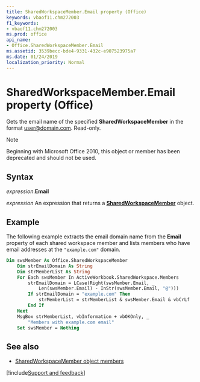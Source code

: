 ```yaml
---
title: SharedWorkspaceMember.Email property (Office)
keywords: vbaof11.chm272003
f1_keywords:
- vbaof11.chm272003
ms.prod: office
api_name:
- Office.SharedWorkspaceMember.Email
ms.assetid: 3539becc-bde4-9331-432c-e907523975a7
ms.date: 01/24/2019
localization_priority: Normal
---
```



# SharedWorkspaceMember.Email property (Office)

Gets the email name of the specified **SharedWorkspaceMember** in the format user@domain.com. Read-only.

> [!NOTE] 
> Beginning with Microsoft Office 2010, this object or member has been deprecated and should not be used.


## Syntax

_expression_.**Email**

_expression_ An expression that returns a **[SharedWorkspaceMember](Office.SharedWorkspaceMember.md)** object.


## Example

The following example extracts the email domain name from the **Email** property of each shared workspace member and lists members who have email addresses at the `"example.com"` domain.


```vb
Dim swsMember As Office.SharedWorkspaceMember 
    Dim strEmailDomain As String 
    Dim strMemberList As String 
    For Each swsMember In ActiveWorkbook.SharedWorkspace.Members 
        strEmailDomain = LCase(Right(swsMember.Email, _ 
            Len(swsMember.Email) - InStr(swsMember.Email, "@"))) 
        If strEmailDomain = "example.com" Then 
            strMemberList = strMemberList & swsMember.Email & vbCrLf 
        End If 
    Next 
    MsgBox strMemberList, vbInformation + vbOKOnly, _ 
        "Members with example.com email" 
    Set swsMember = Nothing
```


## See also

- [SharedWorkspaceMember object members](overview/Library-Reference/sharedworkspacemember-members-office.md)



[!include[Support and feedback](~/includes/feedback-boilerplate.md)]